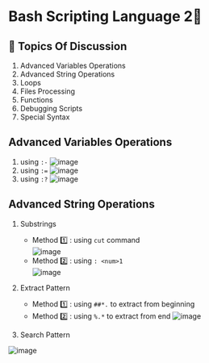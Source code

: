 # Bash Scripting Language 2🐚
## 📃 Topics Of Discussion 
1. Advanced Variables Operations
2. Advanced String Operations
3. Loops
4. Files Processing
5. Functions
6. Debugging Scripts
7. Special Syntax

## Advanced Variables Operations
1. using `:-`
![image](https://github.com/Reemaa828/Linux_11_5/assets/112731236/4eee3f51-2231-48d0-bd7e-dc007b2d8fb1)
2. using `:=`
![image](https://github.com/Reemaa828/Linux_11_5/assets/112731236/b0edf170-3858-4ee9-b714-244bead4c95a)
3. using `:?`
![image](https://github.com/Reemaa828/Linux_11_5/assets/112731236/c4ec501f-ad17-4c64-a92a-8711fabc079b)

## Advanced String Operations
1. Substrings
    - Method 1️⃣ : using `cut` command     
    ![image](https://github.com/Reemaa828/Linux_11_5/assets/112731236/a81fa1b3-bd98-4179-9e1d-84261c460534) 
   - Method 2️⃣ : using `: <num>1`   
    ![image](https://github.com/Reemaa828/Linux_11_5/assets/112731236/d2977752-2832-41bb-8d14-e1bf161b0ff7)
   
2. Extract Pattern
   - Method 1️⃣ : using `##*.` to extract from beginning
   - Method 2️⃣ : using `%.*` to extract from end
      ![image](https://github.com/Reemaa828/Linux_11_5/assets/112731236/958b0c6d-483f-4fce-9f28-f8b4ca1557ca)

3. Search Pattern
   
![image](https://github.com/Reemaa828/Linux_11_5/assets/112731236/c2007cf9-cca8-4e45-bbd1-a9e395e70793)



